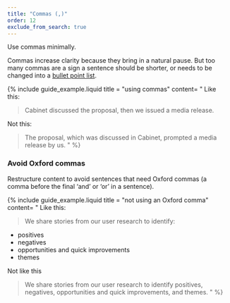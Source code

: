 ```yaml
---
title: "Commas (,)"
order: 12
exclude_from_search: true
---
```


Use commas minimally.

Commas increase clarity because they bring in a natural pause. But too many commas are a sign a sentence should be shorter, or needs to be changed into a [bullet point list](/content-structure/#bullet-point-lists).

{% include guide_example.liquid
  title = "using commas"
  content= "
Like this:

> Cabinet discussed the proposal, then we issued a media release.

Not this:

> The proposal, which was discussed in Cabinet, prompted a media release by us.
"
%}

### Avoid Oxford commas

Restructure content to avoid sentences that need Oxford commas (a comma before the final ‘and’ or ‘or’ in a sentence).

{% include guide_example.liquid
  title = "not using an Oxford comma"
  content= "
Like this:

> We share stories from our user research to identify:
- positives
- negatives
- opportunities and quick improvements
- themes

Not like this

> We share stories from our user research to identify positives, negatives, opportunities and quick improvements, and themes.
"
%}
